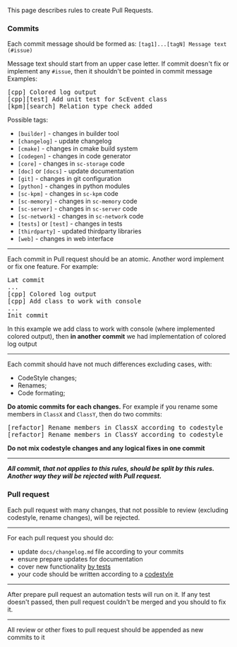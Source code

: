This page describes rules to create Pull Requests.
### Commits
Each commit message should be formed as: `[tag1]...[tagN] Message text (#issue)`

Message text should start from an upper case letter. If commit doesn't fix or implement any `#issue`, then it shouldn't be pointed in commit message
  Examples:
<pre>
[cpp] Colored log output
[cpp][test] Add unit test for ScEvent class
[kpm][search] Relation type check added
</pre>

Possible tags:

  * `[builder]` - changes in builder tool
  * `[changelog]` - update changelog
  * `[cmake]` - changes in cmake build system
  * `[codegen]` - changes in code generator
  * `[core]` - changes in `sc-storage` code
  * `[doc]` or `[docs]` - update documentation
  * `[git]` - changes in git configuration
  * `[python]` - changes in python modules
  * `[sc-kpm]` - changes in `sc-kpm` code
  * `[sc-memory]` - changes in `sc-memory` code
  * `[sc-server]` - changes in `sc-server` code
  * `[sc-network]` - changes in `sc-network` code
  * `[tests]` or `[test]` - changes in tests
  * `[thirdparty]` - updated thirdparty libraries
  * `[web]` - changes in web interface

***
Each commit in Pull request should be an atomic. Another word implement or fix one feature. For example:
<pre>
Lat commit
...
[cpp] Colored log output
[cpp] Add class to work with console
...
Init commit
</pre>

 In this example we add class to work with console (where implemented colored output), then **in another commit** we had implementation of colored log output

***
Each commit should have not much differences excluding cases, with:

  * CodeStyle changes;
  * Renames;
  * Code formating;

**Do atomic commits for each changes.** For example if you rename some members in `ClassX` and `ClassY`, then do two commits:
<pre>
[refactor] Rename members in ClassX according to codestyle
[refactor] Rename members in ClassY according to codestyle
</pre>

**Do not mix codestyle changes and any logical fixes in one commit**

***
_**All commit, that not applies to this rules, should be split by this rules. Another way they will be rejected with Pull request.**_
### Pull request
Each pull request with many changes, that not possible to review (excluding codestyle, rename changes), will be rejected.
***
For each pull request you should do:

  * update `docs/changelog.md` file according to your commits
  * ensure prepare updates for documentation
  * cover new functionality [by tests](test.md)
  * your code should be written according to a [codestyle](codestyle.md)

***
After prepare pull request an automation tests will run on it. If any test doesn't passed, then pull request couldn't be merged and you should to fix it.
***
All review or other fixes to pull request should be appended as new commits to it
